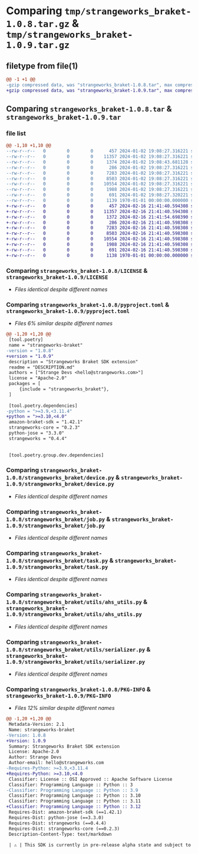 # Comparing `tmp/strangeworks_braket-1.0.8.tar.gz` & `tmp/strangeworks_braket-1.0.9.tar.gz`

## filetype from file(1)

```diff
@@ -1 +1 @@
-gzip compressed data, was "strangeworks_braket-1.0.8.tar", max compression
+gzip compressed data, was "strangeworks_braket-1.0.9.tar", max compression
```

## Comparing `strangeworks_braket-1.0.8.tar` & `strangeworks_braket-1.0.9.tar`

### file list

```diff
@@ -1,10 +1,10 @@
--rw-r--r--   0        0        0      457 2024-01-02 19:08:27.316221 strangeworks_braket-1.0.8/DESCRIPTION.md
--rw-r--r--   0        0        0    11357 2024-01-02 19:08:27.316221 strangeworks_braket-1.0.8/LICENSE
--rw-r--r--   0        0        0     1374 2024-01-02 19:08:43.681128 strangeworks_braket-1.0.8/pyproject.toml
--rw-r--r--   0        0        0      286 2024-01-02 19:08:27.316221 strangeworks_braket-1.0.8/strangeworks_braket/__init__.py
--rw-r--r--   0        0        0     7283 2024-01-02 19:08:27.316221 strangeworks_braket-1.0.8/strangeworks_braket/device.py
--rw-r--r--   0        0        0     8503 2024-01-02 19:08:27.316221 strangeworks_braket-1.0.8/strangeworks_braket/job.py
--rw-r--r--   0        0        0    10554 2024-01-02 19:08:27.316221 strangeworks_braket-1.0.8/strangeworks_braket/task.py
--rw-r--r--   0        0        0     1988 2024-01-02 19:08:27.316221 strangeworks_braket-1.0.8/strangeworks_braket/utils/ahs_utils.py
--rw-r--r--   0        0        0      691 2024-01-02 19:08:27.320221 strangeworks_braket-1.0.8/strangeworks_braket/utils/serializer.py
--rw-r--r--   0        0        0     1139 1970-01-01 00:00:00.000000 strangeworks_braket-1.0.8/PKG-INFO
+-rw-r--r--   0        0        0      457 2024-02-16 21:41:40.594308 strangeworks_braket-1.0.9/DESCRIPTION.md
+-rw-r--r--   0        0        0    11357 2024-02-16 21:41:40.594308 strangeworks_braket-1.0.9/LICENSE
+-rw-r--r--   0        0        0     1372 2024-02-16 21:41:54.698390 strangeworks_braket-1.0.9/pyproject.toml
+-rw-r--r--   0        0        0      286 2024-02-16 21:41:40.598308 strangeworks_braket-1.0.9/strangeworks_braket/__init__.py
+-rw-r--r--   0        0        0     7283 2024-02-16 21:41:40.598308 strangeworks_braket-1.0.9/strangeworks_braket/device.py
+-rw-r--r--   0        0        0     8503 2024-02-16 21:41:40.598308 strangeworks_braket-1.0.9/strangeworks_braket/job.py
+-rw-r--r--   0        0        0    10554 2024-02-16 21:41:40.598308 strangeworks_braket-1.0.9/strangeworks_braket/task.py
+-rw-r--r--   0        0        0     1988 2024-02-16 21:41:40.598308 strangeworks_braket-1.0.9/strangeworks_braket/utils/ahs_utils.py
+-rw-r--r--   0        0        0      691 2024-02-16 21:41:40.598308 strangeworks_braket-1.0.9/strangeworks_braket/utils/serializer.py
+-rw-r--r--   0        0        0     1138 1970-01-01 00:00:00.000000 strangeworks_braket-1.0.9/PKG-INFO
```

### Comparing `strangeworks_braket-1.0.8/LICENSE` & `strangeworks_braket-1.0.9/LICENSE`

 * *Files identical despite different names*

### Comparing `strangeworks_braket-1.0.8/pyproject.toml` & `strangeworks_braket-1.0.9/pyproject.toml`

 * *Files 6% similar despite different names*

```diff
@@ -1,20 +1,20 @@
 [tool.poetry]
 name = "strangeworks-braket"
-version = "1.0.8"
+version = "1.0.9"
 description = "Strangeworks Braket SDK extension"
 readme = "DESCRIPTION.md"
 authors = ["Strange Devs <hello@strangeworks.com>"]
 license = "Apache-2.0"
 packages = [
     {include = "strangeworks_braket"},
 ]
 
 [tool.poetry.dependencies]
-python = ">=3.9,<3.11.4"
+python = ">=3.10,<4.0"
 amazon-braket-sdk = "1.42.1"
 strangeworks-core = "0.2.3"
 python-jose = "3.3.0"
 strangeworks = "0.4.4"
 
 
 [tool.poetry.group.dev.dependencies]
```

### Comparing `strangeworks_braket-1.0.8/strangeworks_braket/device.py` & `strangeworks_braket-1.0.9/strangeworks_braket/device.py`

 * *Files identical despite different names*

### Comparing `strangeworks_braket-1.0.8/strangeworks_braket/job.py` & `strangeworks_braket-1.0.9/strangeworks_braket/job.py`

 * *Files identical despite different names*

### Comparing `strangeworks_braket-1.0.8/strangeworks_braket/task.py` & `strangeworks_braket-1.0.9/strangeworks_braket/task.py`

 * *Files identical despite different names*

### Comparing `strangeworks_braket-1.0.8/strangeworks_braket/utils/ahs_utils.py` & `strangeworks_braket-1.0.9/strangeworks_braket/utils/ahs_utils.py`

 * *Files identical despite different names*

### Comparing `strangeworks_braket-1.0.8/strangeworks_braket/utils/serializer.py` & `strangeworks_braket-1.0.9/strangeworks_braket/utils/serializer.py`

 * *Files identical despite different names*

### Comparing `strangeworks_braket-1.0.8/PKG-INFO` & `strangeworks_braket-1.0.9/PKG-INFO`

 * *Files 12% similar despite different names*

```diff
@@ -1,20 +1,20 @@
 Metadata-Version: 2.1
 Name: strangeworks-braket
-Version: 1.0.8
+Version: 1.0.9
 Summary: Strangeworks Braket SDK extension
 License: Apache-2.0
 Author: Strange Devs
 Author-email: hello@strangeworks.com
-Requires-Python: >=3.9,<3.11.4
+Requires-Python: >=3.10,<4.0
 Classifier: License :: OSI Approved :: Apache Software License
 Classifier: Programming Language :: Python :: 3
-Classifier: Programming Language :: Python :: 3.9
 Classifier: Programming Language :: Python :: 3.10
 Classifier: Programming Language :: Python :: 3.11
+Classifier: Programming Language :: Python :: 3.12
 Requires-Dist: amazon-braket-sdk (==1.42.1)
 Requires-Dist: python-jose (==3.3.0)
 Requires-Dist: strangeworks (==0.4.4)
 Requires-Dist: strangeworks-core (==0.2.3)
 Description-Content-Type: text/markdown
 
 | ⚠️ | This SDK is currently in pre-release alpha state and subject to change. To get
```

